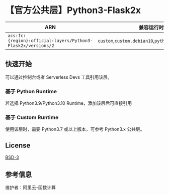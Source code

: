 
# 【官方公共层】Python3-Flask2x

| ARN  |  兼容运行时  | 版本 |
|------|------|--------|
| `acs:fc:{region}:official:layers/Python3-Flask2x/versions/2` | `custom`,`custom.debian10`,`python3.9`,`python3.10`  | flask-2.2.2|

## 快速开始
可以通过控制台或者 Serverless Devs 工具引用该层。

### 基于 Python Runtime 
若选择 Python3.9/Python3.10 Runtime，添加该层后可直接引用

### 基于 Custom Runtime
使用该层时，需要 Python3.7 或以上版本，可参考 Python3.x 公共层。

## License
[BSD-3](https://github.com/pallets/flask/blob/main/LICENSE.rst)

## 参考信息
维护者：阿里云-函数计算